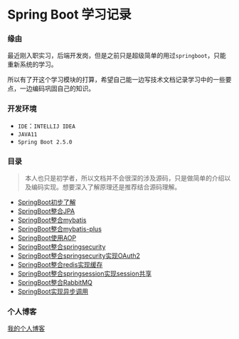# Spring Boot 学习记录

### 缘由

最近刚入职实习，后端开发岗，但是之前只是超级简单的用过`springboot`，只能重新系统的学习。

所以有了开这个学习模块的打算，希望自己能一边写技术文档记录学习中的一些要点，一边编码巩固自己的知识。

### 开发环境

- `IDE`：`INTELLIJ IDEA`
- `JAVA11`
- `Spring Boot 2.5.0`

### 目录

> 本人也只是初学者，所以文档并不会很深的涉及源码，只是做简单的介绍以及编码实现。想要深入了解原理还是推荐结合源码理解。

* [SpringBoot初步了解](https://github.com/bigmoom/springboot/tree/main/SpringBoot%E5%88%9D%E6%AD%A5%E4%BA%86%E8%A7%A3)
* [SpringBoot整合JPA](https://github.com/bigmoom/springboot/tree/main/springboot%E6%95%B4%E5%90%88JPA)
* [SpringBoot整合mybatis](https://github.com/bigmoom/springboot/tree/main/springboot%E6%95%B4%E5%90%88mybatis)
* [SpringBoot整合mybatis-plus](https://github.com/bigmoom/springboot/tree/main/springboot%E6%95%B4%E5%90%88mybatis-plus)
* [SpringBoot使用AOP](https://github.com/bigmoom/springboot/tree/main/springboot-AOP)
* [SpringBoot整合springsecurity](https://github.com/bigmoom/springboot/tree/main/springboot%E6%95%B4%E5%90%88springsecurity)
* [SpringBoot整合springsecurity实现OAuth2](https://github.com/bigmoom/springboot/tree/main/springboot%E4%BD%BF%E7%94%A8springsecurity%E5%AE%9E%E7%8E%B0OAuth2)
* [SpringBoot整合redis实现缓存](https://github.com/bigmoom/springboot/tree/main/springboot%E6%95%B4%E5%90%88Redis)
* [SpringBoot整合springsession实现session共享](https://github.com/bigmoom/springboot/tree/main/springboot%E6%95%B4%E5%90%88springsession%E5%AE%9E%E7%8E%B0session%E5%85%B1%E4%BA%AB)
* [SpringBoot整合RabbitMQ](https://github.com/bigmoom/springboot/tree/main/springboot%E6%95%B4%E5%90%88rabbitmq)
* [SpringBoot实现异步调用](https://github.com/bigmoom/springboot/tree/main/springboot%E5%AE%9E%E7%8E%B0%E5%BC%82%E6%AD%A5%E8%B0%83%E7%94%A8)

### 个人博客

[我的个人博客](www.caiwanghui.top)

